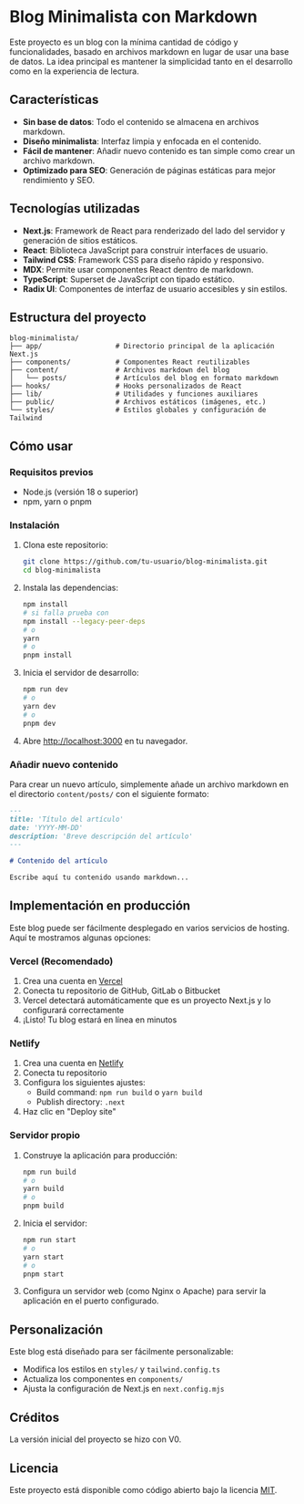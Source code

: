 # Blog Minimalista con Markdown

Este proyecto es un blog con la mínima cantidad de código y funcionalidades, basado en archivos markdown en lugar de usar una base de datos. La idea principal es mantener la simplicidad tanto en el desarrollo como en la experiencia de lectura.

## Características

- **Sin base de datos**: Todo el contenido se almacena en archivos markdown.
- **Diseño minimalista**: Interfaz limpia y enfocada en el contenido.
- **Fácil de mantener**: Añadir nuevo contenido es tan simple como crear un archivo markdown.
- **Optimizado para SEO**: Generación de páginas estáticas para mejor rendimiento y SEO.

## Tecnologías utilizadas

- **Next.js**: Framework de React para renderizado del lado del servidor y generación de sitios estáticos.
- **React**: Biblioteca JavaScript para construir interfaces de usuario.
- **Tailwind CSS**: Framework CSS para diseño rápido y responsivo.
- **MDX**: Permite usar componentes React dentro de markdown.
- **TypeScript**: Superset de JavaScript con tipado estático.
- **Radix UI**: Componentes de interfaz de usuario accesibles y sin estilos.

## Estructura del proyecto

```
blog-minimalista/
├── app/                  # Directorio principal de la aplicación Next.js
├── components/           # Componentes React reutilizables
├── content/              # Archivos markdown del blog
│   └── posts/            # Artículos del blog en formato markdown
├── hooks/                # Hooks personalizados de React
├── lib/                  # Utilidades y funciones auxiliares
├── public/               # Archivos estáticos (imágenes, etc.)
└── styles/               # Estilos globales y configuración de Tailwind
```

## Cómo usar

### Requisitos previos

- Node.js (versión 18 o superior)
- npm, yarn o pnpm

### Instalación

1. Clona este repositorio:
   ```bash
   git clone https://github.com/tu-usuario/blog-minimalista.git
   cd blog-minimalista
   ```

2. Instala las dependencias:
   ```bash
   npm install
   # si falla prueba con
   npm install --legacy-peer-deps
   # o
   yarn
   # o
   pnpm install
   ```

3. Inicia el servidor de desarrollo:
   ```bash
   npm run dev
   # o
   yarn dev
   # o
   pnpm dev
   ```

4. Abre [http://localhost:3000](http://localhost:3000) en tu navegador.

### Añadir nuevo contenido

Para crear un nuevo artículo, simplemente añade un archivo markdown en el directorio `content/posts/` con el siguiente formato:

```markdown
---
title: 'Título del artículo'
date: 'YYYY-MM-DD'
description: 'Breve descripción del artículo'
---

# Contenido del artículo

Escribe aquí tu contenido usando markdown...
```

## Implementación en producción

Este blog puede ser fácilmente desplegado en varios servicios de hosting. Aquí te mostramos algunas opciones:

### Vercel (Recomendado)

1. Crea una cuenta en [Vercel](https://vercel.com)
2. Conecta tu repositorio de GitHub, GitLab o Bitbucket
3. Vercel detectará automáticamente que es un proyecto Next.js y lo configurará correctamente
4. ¡Listo! Tu blog estará en línea en minutos

### Netlify

1. Crea una cuenta en [Netlify](https://netlify.com)
2. Conecta tu repositorio
3. Configura los siguientes ajustes:
   - Build command: `npm run build` o `yarn build`
   - Publish directory: `.next`
4. Haz clic en "Deploy site"

### Servidor propio

1. Construye la aplicación para producción:
   ```bash
   npm run build
   # o
   yarn build
   # o
   pnpm build
   ```

2. Inicia el servidor:
   ```bash
   npm run start
   # o
   yarn start
   # o
   pnpm start
   ```

3. Configura un servidor web (como Nginx o Apache) para servir la aplicación en el puerto configurado.

## Personalización

Este blog está diseñado para ser fácilmente personalizable:

- Modifica los estilos en `styles/` y `tailwind.config.ts`
- Actualiza los componentes en `components/`
- Ajusta la configuración de Next.js en `next.config.mjs`

## Créditos
La versión inicial del proyecto se hizo con V0.


## Licencia

Este proyecto está disponible como código abierto bajo la licencia [MIT](https://opensource.org/licenses/MIT).
